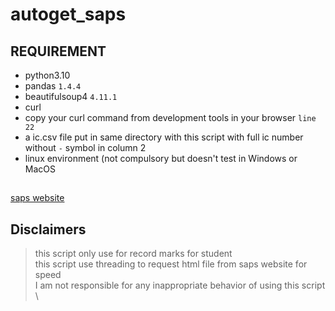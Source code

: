 # autoget_saps
## REQUIREMENT
- python3.10
- pandas `1.4.4`
- beautifulsoup4 `4.11.1`
- curl
- copy your curl command from development tools in your browser `line 22`
- a ic.csv file put in same directory with this script with full ic number without `-` symbol in column 2
- linux environment (not compulsory but doesn't test in Windows or MacOS

##
[saps website](https://sapsnkra.moe.gov.my/ibubapa2/index.php)

## Disclaimers
> this script only use for record marks for student \
> this script use threading to request html file from saps website for speed \
> I am not responsible for any inappropriate behavior of using this script \

